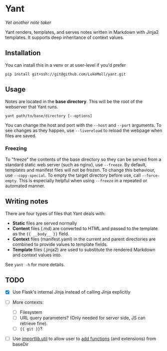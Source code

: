 Yant
===

*Yet another note taker*

Yant renders, templates, and serves notes written in Markdown with Jinja2 templates. It supports deep inheritance of context values.

## Installation
You can install this in a venv or at user-level if you'd prefer
```
pip install git+ssh://git@github.com/LukeMoll/yant.git
```

## Usage
Notes are located in the **base directory**. This will be the root of the webserver that Yant runs.
```
yant path/to/base/directory [--options]
```
You can change the host and port with the `--host` and `--port` arguments. To see changes as they happen, use `--livereload` to reload the webpage when files are saved.

### Freezing
To "freeze" the contents of the base directory so they can be served from a standard static web server (such as nginx), use `--freeze`. By default, templates and manifest files will not be frozen. To change this behaviour, use `--copy-special`. To empty the target directory before use, call `--force-empty`. This is especially helpful when using `--freeze` in a repeated or automated manner.

## Writing notes
There are four types of files that Yant deals with:
 - **Static** files are served normally
 - **Content** files (.md) are converted to HTML and passed to the template as the `{{ __body__ }}` field.
 - **Context** files (manifest.yaml) in the current and parent directories are combined to provide values to template fields.
 - **Template** files (.jinja2) are used to substitute the rendered Markdown and context values into. 

See `yant -h` for more details.

## TODO

- [x] Use Flask's internal Jinja instead of calling Jinja explicitly
- [ ] More contexts:
  - [ ] Filesystem
  - [ ] URL query parameters? (Only needed for server side, JS can retrieve fine).
  - [ ] `{{ git }}`?
- [ ] Use [importlib.util][1] to allow user to [add functions][2] (and extensions) from baseDir


[1]: https://stackoverflow.com/a/67692
[2]: https://stackoverflow.com/a/7226047
